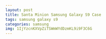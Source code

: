 ```yaml
---
layout: post
title: Santa Minion Samsung Galaxy S9 Case
tags: samsung galaxy s9
categories: samsung
img: 1IjYzcnKXVpZiTSWmWYdDzmKL9i9F3C6G
---
```

